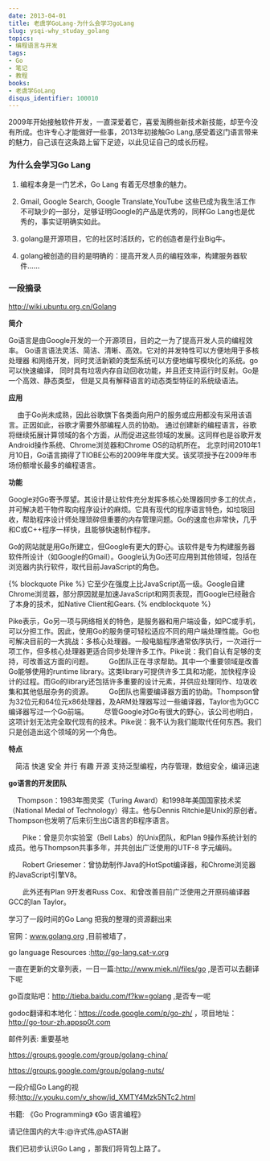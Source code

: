 ```yaml
---
date: 2013-04-01
title: 老虞学GoLang-为什么会学习goLang
slug: ysqi-why_studay_golang
topics:
- 编程语言与开发
tags:
- Go
- 笔记
- 教程
books:
- 老虞学GoLang
disqus_identifier: 100010
---
```


2009年开始接触软件开发，一直深爱着它，喜爱淘腾些新技术新技能，却至今没有所成。也许专心才能做好一些事，2013年初接触Go Lang,感受着这门语言带来的魅力，自己该在这条路上留下足迹，以此见证自己的成长历程。


### 为什么会学习Go Lang

1.  编程本身是一门艺术，Go Lang 有着无尽想象的魅力。

2. Gmail, Google Search, Google Translate,YouTube 这些已成为我生活工作不可缺少的一部分，足够证明Google的产品是优秀的，同样Go Lang也是优秀的，事实证明确实如此。

3. golang是开源项目，它的社区时活跃的，它的创造者是行业Big牛。

4. golang被创造的目的是明确的：提高开发人员的编程效率，构建服务器软件......


### 一段摘录

http://wiki.ubuntu.org.cn/Golang

**简介**

Go语言是由Google开发的一个开源项目，目的之一为了提高开发人员的编程效率。 Go语言语法灵活、简洁、清晰、高效。它对的并发特性可以方便地用于多核处理器 和网络开发，同时灵活新颖的类型系统可以方便地编写模块化的系统。go可以快速编译， 同时具有垃圾内存自动回收功能，并且还支持运行时反射。Go是一个高效、静态类型， 但是又具有解释语言的动态类型特征的系统级语法。

**应用**

　  由于Go尚未成熟，因此谷歌旗下各类面向用户的服务或应用都没有采用该语言。正因如此，谷歌才需要外部编程人员的协助。
通过创建新的编程语言，谷歌将继续拓展计算领域的各个方面，从而促进这些领域的发展。这同样也是谷歌开发Android操作系统、Chrome浏览器和Chrome OS的动机所在。
北京时间2010年1月10日，Go语言摘得了TIOBE公布的2009年年度大奖。该奖项授予在2009年市场份额增长最多的编程语言。

**功能**

 Google对Go寄予厚望。其设计是让软件充分发挥多核心处理器同步多工的优点，并可解决若干物件取向程序设计的麻烦。它具有现代的程序语言特色，如垃圾回收，帮助程序设计师处理琐碎但重要的内存管理问题。Go的速度也非常快，几乎和C或C++程序一样快，且能够快速制作程序。 　　

Go的网站就是用Go所建立，但Google有更大的野心。该软件是专为构建服务器软件所设计（如Google的Gmail）。Google认为Go还可应用到其他领域，包括在浏览器内执行软件，取代目前JavaScript的角色。 　　

{% blockquote Pike %}
它至少在强度上比JavaScript高一级。Google自建Chrome浏览器，部分原因就是加速JavaScript和网页表现，而Google已经融合了本身的技术，如Native Client和Gears.
{% endblockquote %}

Pike表示，Go另一项与网络相关的特色，是服务器和用户端设备，如PC或手机，可以分担工作。因此，使用Go的服务便可轻松适应不同的用户端处理性能。Go也可解决目前的一大挑战：多核心处理器。一般电脑程序通常依序执行，一次进行一项工作，但多核心处理器更适合同步处理许多工作。Pike说：我们自认有足够的支持，可改善这方面的问题。 　　Go团队正在寻求帮助。其中一个重要领域是改善Go能够使用的runtime library。这类library可提供许多工具和功能，加快程序设计的过程。而Go的library还包括许多重要的设计元素，并供应处理同作、垃圾收集和其他低层杂务的资源。 　　Go团队也需要编译器方面的协助。Thompson曾为32位元和64位元x86处理器，及ARM处理器写过一些编译器，Taylor也为GCC编译器写过一个Go前端。 　　尽管Google对Go有很大的野心，该公司也明白，这项计划无法完全取代现有的技术。Pike说：我不认为我们能取代任何东西。我们只是创造出这个领域的另一个角色。

**特点**

　简洁 快速 安全 并行 有趣 开源 支持泛型编程，内存管理，数组安全，编译迅速


**go语言的开发团队**

　 Thompson：1983年图灵奖（Turing Award）和1998年美国国家技术奖（National Medal of Technology）得主。他与Dennis Ritchie是Unix的原创者。Thompson也发明了后来衍生出C语言的B程序语言。

　　Pike：曾是贝尔实验室（Bell Labs）的Unix团队，和Plan 9操作系统计划的成员。他与Thompson共事多年，并共创出广泛使用的UTF-8 字元编码。

　　Robert Griesemer：曾协助制作Java的HotSpot编译器，和Chrome浏览器的JavaScript引擎V8。

　　此外还有Plan 9开发者Russ Cox、和曾改善目前广泛使用之开原码编译器GCC的Ian Taylor。




学习了一段时间的Go Lang 把我的整理的资源翻出来

官网：www.golang.org ,目前被墙了，

go language Resources :http://go-lang.cat-v.org

一直在更新的文章列表，一日一篇:http://www.miek.nl/files/go ,是否可以去翻译下呢

go百度贴吧：http://tieba.baidu.com/f?kw=golang  ,是否专一呢


godoc翻译和本地化：https://code.google.com/p/go-zh/ ，项目地址：http://go-tour-zh.appsp0t.com

邮件列表: 重要基地

https://groups.google.com/group/golang-china/

https://groups.google.com/group/golang-nuts/

一段介绍Go Lang的视频:http://v.youku.com/v_show/id_XMTY4Mzk5NTc2.html

书籍: 《Go Programming》 《Go 语言编程》

请记住国内的大牛:@许式伟,@ASTA谢



我们已初步认识Go Lang ，那我们将背包上路了。
